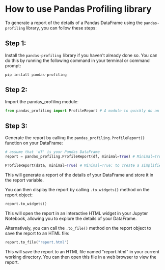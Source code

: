 # How to use Pandas Profiling library

To generate a report of the details of a Pandas DataFrame using the `pandas-profiling` library, you can follow these steps:

## Step 1:

Install the `pandas-profiling `library if you haven't already done so. You can do this by running the following command in your terminal or command prompt:

`pip install pandas-profiling`

## Step 2:

Import the pandas_profiling module:
```python
from pandas_profiling import ProfileReport # A module to quickly do an exploratory data analysis with just a few lines of code
```

## Step 3:

Generate the report by calling the `pandas_profiling.ProfileReport()` function on your DataFrame:

```python
# assume that 'df' is your Pandas DataFrame
report = pandas_profiling.ProfileReport(df, minimal=True) # Minimal=True: to create a simplified report

ProfileReport(data, minimal=True) # Minimal=True: to create a simplified report
```

This will generate a report of the details of your DataFrame and store it in the report variable.

You can then display the report by calling `.to_widgets()` method on the report object:

```python
report.to_widgets()
```

This will open the report in an interactive HTML widget in your Jupyter Notebook, allowing you to explore the details of your DataFrame.

Alternatively, you can call the `.to_file()` method on the report object to save the report to an HTML file:

```python
report.to_file("report.html")
```
     
This will save the report to an HTML file named "report.html" in your current working directory. You can then open this file in a web browser to view the report.